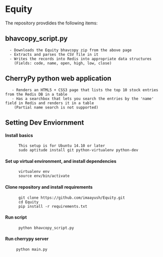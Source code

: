 # Equity
   
   The repository provdides the following items:
   
   ## bhavcopy_script.py
      - Downloads the Equity bhavcopy zip from the above page
      - Extracts and parses the CSV file in it
      - Writes the records into Redis into appropriate data structures
        (Fields: code, name, open, high, low, close)
        
   ## CherryPy python web application
       - Renders an HTML5 + CSS3 page that lists the top 10 stock entries from the Redis DB in a table
       - Has a searchbox that lets you search the entries by the 'name' field in Redis and renders it in a table
        (Partial name search is not supported) 
       

  ## Setting Dev Enviornment

     
   #### Install basics
          This setup is for Ubuntu 14.10 or later
          sudo aptitude install git python-virtualenv python-dev

   #### Set up virtual environment, and install dependencies
          virtualenv env
          source env/bin/activate

   #### Clone repository and install requirements

          git clone https://github.com/imaayush/Equity.git
          cd Equity
          pip install -r requirements.txt
          
   #### Run script
          python bhavcopy_script.py
          
   #### Run cherrypy server
         python main.py

      
